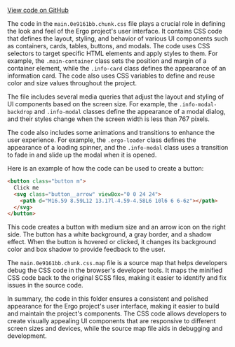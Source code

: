 [View code on GitHub](https://github.com/ergoplatform/ergo/.autodoc/docs/json/target/scala-2.12/classes/panel/static/css)

The code in the `main.0e9161bb.chunk.css` file plays a crucial role in defining the look and feel of the Ergo project's user interface. It contains CSS code that defines the layout, styling, and behavior of various UI components such as containers, cards, tables, buttons, and modals. The code uses CSS selectors to target specific HTML elements and apply styles to them. For example, the `.main-container` class sets the position and margin of a container element, while the `.info-card` class defines the appearance of an information card. The code also uses CSS variables to define and reuse color and size values throughout the project.

The file includes several media queries that adjust the layout and styling of UI components based on the screen size. For example, the `.info-modal-backdrop` and `.info-modal` classes define the appearance of a modal dialog, and their styles change when the screen width is less than 767 pixels.

The code also includes some animations and transitions to enhance the user experience. For example, the `.ergo-loader` class defines the appearance of a loading spinner, and the `.info-modal` class uses a transition to fade in and slide up the modal when it is opened.

Here is an example of how the code can be used to create a button:

```html
<button class="button m">
  Click me
  <svg class="button__arrow" viewBox="0 0 24 24">
    <path d="M16.59 8.59L12 13.17l-4.59-4.58L6 10l6 6 6-6z"></path>
  </svg>
</button>
``` 

This code creates a button with medium size and an arrow icon on the right side. The button has a white background, a gray border, and a shadow effect. When the button is hovered or clicked, it changes its background color and box shadow to provide feedback to the user.

The `main.0e9161bb.chunk.css.map` file is a source map that helps developers debug the CSS code in the browser's developer tools. It maps the minified CSS code back to the original SCSS files, making it easier to identify and fix issues in the source code.

In summary, the code in this folder ensures a consistent and polished appearance for the Ergo project's user interface, making it easier to build and maintain the project's components. The CSS code allows developers to create visually appealing UI components that are responsive to different screen sizes and devices, while the source map file aids in debugging and development.
